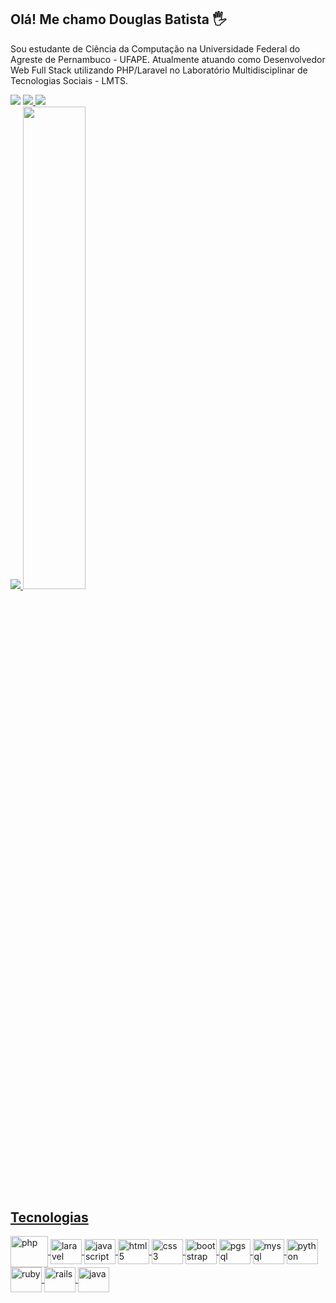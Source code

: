 ## Olá! Me chamo Douglas Batista 🖐️

Sou estudante de Ciência da Computação na Universidade Federal do Agreste de Pernambuco - UFAPE. Atualmente atuando como Desenvolvedor Web Full Stack utilizando PHP/Laravel no Laboratório Multidisciplinar de Tecnologias Sociais - LMTS.

<div>
    <a href="https://instagram.com/douglasfsbatista" target="_blank"><img src="https://img.shields.io/badge/-Instagram-%23E4405F?style=for-the-badge&logo=instagram&logoColor=white" target="_blank"></a>
    <a href = "mailto:batista.douglasfs@gmail.com"><img src="https://img.shields.io/badge/-Gmail-%23333?style=for-the-badge&logo=gmail&logoColor=white" target="_blank">     </a>
    <a href="https://www.linkedin.com/in/douglas-batista-78017020a" target="_blank"><img src="https://img.shields.io/badge/-LinkedIn-%230077B5?style=for-the-badge&logo=linkedin&logoColor=white" target="_blank"></a> 
</div>

<div>
  <a href="https://github.com/douglasfsbatista">
  <img src="https://github-readme-stats.vercel.app/api?username=douglasfsbatista&show_icons=true&theme=vision-friendly-dark&include_all_commits=true&count_private=true"/>
  <img width="44.5%" src="https://github-readme-stats.vercel.app/api/top-langs/?username=douglasfsbatista&layout=compact&langs_count=7&theme=vision-friendly-dark"/>
</div> 

## Tecnologias

<div style="display: inline_block">
  <img align="center" alt="php" height="50" width="60" src="https://cdn.jsdelivr.net/gh/devicons/devicon/icons/php/php-plain.svg">
  <img align="center" alt="laravel" height="40" width="50" src="https://cdn.jsdelivr.net/gh/devicons/devicon/icons/laravel/laravel-plain.svg">
  <img align="center" alt="javascript" height="40" width="50" src="https://cdn.jsdelivr.net/gh/devicons/devicon/icons/javascript/javascript-original.svg">
  <img align="center" alt="html5" height="40" width="50" src="https://cdn.jsdelivr.net/gh/devicons/devicon/icons/html5/html5-original.svg">
  <img align="center" alt="css3" height="40" width="50" src="https://cdn.jsdelivr.net/gh/devicons/devicon/icons/css3/css3-original.svg">
  <img align="center" alt="bootstrap" height="40" width="50" src="https://cdn.jsdelivr.net/gh/devicons/devicon/icons/bootstrap/bootstrap-original.svg">
  <img align="center" alt="pgsql" height="40" width="50" src="https://cdn.jsdelivr.net/gh/devicons/devicon/icons/postgresql/postgresql-original.svg">
  <img align="center" alt="mysql" height="40" width="50" src="https://cdn.jsdelivr.net/gh/devicons/devicon/icons/mysql/mysql-original.svg">
  <img align="center" alt="python" height="40" width="50" src="https://cdn.jsdelivr.net/gh/devicons/devicon/icons/python/python-original.svg">
  <img align="center" alt="ruby" height="40" width="50" src="https://cdn.jsdelivr.net/gh/devicons/devicon/icons/ruby/ruby-plain.svg">
  <img align="center" alt="rails" height="40" width="50" src="https://cdn.jsdelivr.net/gh/devicons/devicon/icons/rails/rails-plain.svg">
  <img align="center" alt="java" height="40" width="50" src="https://cdn.jsdelivr.net/gh/devicons/devicon/icons/java/java-original.svg">
</div>
